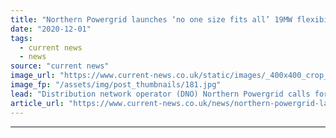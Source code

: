 ```yaml
---
title: "Northern Powergrid launches ‘no one size fits all’ 19MW flexibility tender"
date: "2020-12-01"
tags: 
  - current news
  - news
source: "current news"
image_url: "https://www.current-news.co.uk/static/images/_400x400_crop_center-center/NPg-worker-back-chains-credit-Northern-Powergrid.jpg"
image_fp: "/assets/img/post_thumbnails/181.jpg"
lead: "Distribution network operator (DNO) Northern Powergrid calls for up to 19MW of flexibility to manage growth from low carbon energy providers."
article_url: "https://www.current-news.co.uk/news/northern-powergrid-launches-no-one-size-fits-all-19mw-flexibility-tender?utm_source=rss-feeds&utm_medium=rss&utm_campaign=rss"
---
```


---
